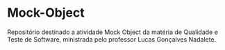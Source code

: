 # Mock-Object
Repositório destinado a atividade Mock Object da matéria de Qualidade e Teste de Software, ministrada pelo professor Lucas Gonçalves Nadalete.
